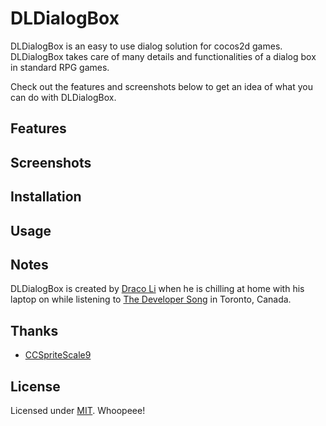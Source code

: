# DLDialogBox

DLDialogBox is an easy to use dialog solution for cocos2d games. DLDialogBox takes care of many details and functionalities of a dialog box in standard RPG games. 

Check out the features and screenshots below to get an idea of what you can do with DLDialogBox.

## Features

## Screenshots

## Installation

## Usage

## Notes
DLDialogBox is created by [Draco Li](http://www.dracoli.com) when he is chilling at home with his laptop on while listening to [The Developer Song](http://www.youtube.com/watch?v=TROd29XFHY0) in Toronto, Canada.

## Thanks
- [CCSpriteScale9](https://github.com/schristmann/ccspritescale9/)

## License
Licensed under [MIT](http://www.opensource.org/licenses/mit-license.php). Whoopeee!
